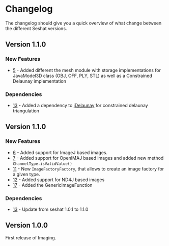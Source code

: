 # Changelog

The changelog should give you a quick overview of what change between the different Seshat versions.

## Version 1.1.0

### New Features

- [5](https://github.com/FHOOEAIST/imaging/issues/5) - Added different the mesh module with storage implementations for JavaModel3D class (OBJ, OFF, PLY, STL) as well as a Constrained Delaunay implementation 

### Dependencies
- [13](https://github.com/FHOOEAIST/imaging/issues/5) - Added a dependency to [jDelaunay](https://github.com/orbisgis/jdelaunay) for constrained delaunay triangulation

## Version 1.1.0

### New Features

- [6](https://github.com/FHOOEAIST/imaging/issues/6) - Added support for ImageJ based images.
- [7](https://github.com/FHOOEAIST/imaging/issues/7) - Added support for OpenIMAJ based images and added new method `ChannelType.isValidValue()`
- [11](https://github.com/FHOOEAIST/imaging/issues/11) - New `ImageFactoryFactory`, that allows to create an image factory for a given type.
- [12](https://github.com/FHOOEAIST/imaging/issues/12) - Added support for ND4J based images
- [17](https://github.com/FHOOEAIST/imaging/issues/17) - Added the GenericImageFunction

### Dependencies
- [13](https://github.com/FHOOEAIST/imaging/issues/13) - Update from seshat 1.0.1 to 1.1.0

## Version 1.0.0

First release of Imaging.